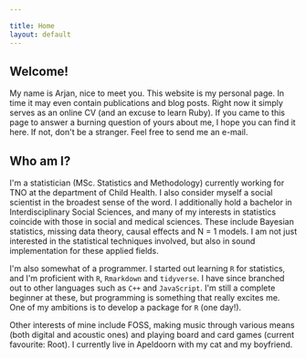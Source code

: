 ```yaml
---

title: Home
layout: default
---
```


## Welcome!

My name is Arjan, nice to meet you. This website is my personal page. In time it may even contain publications and blog posts. Right now it simply serves as an online CV (and an excuse to learn Ruby). If you came to this page to answer a burning question of yours about me, I hope you can find it here. If not, don't be a stranger. Feel free to send me an e-mail.

## Who am I?

I'm a statistician (MSc. Statistics and Methodology) currently working for TNO at the department of Child Health. I also consider myself a social scientist in the broadest sense of the word. I additionally hold a bachelor in Interdisciplinary Social Sciences, and many of my interests in statistics coincide with those in social and medical sciences. These include Bayesian statistics, missing data theory, causal effects and N = 1 models. I am not just interested in the statistical techniques involved, but also in sound implementation for these applied fields. 

I'm also somewhat of a programmer. I started out learning `R` for statistics, and I'm proficient with `R`, `Rmarkdown` and `tidyverse`. I have since branched out to other languages such as `C++` and `JavaScript`. I'm still a complete beginner at these, but programming is something that really excites me. One of my ambitions is to develop a package for `R` (one day!).

Other interests of mine include FOSS, making music through various means (both digital and acoustic ones) and playing board and card games (current favourite: Root). I currently live in Apeldoorn with my cat and my boyfriend.

